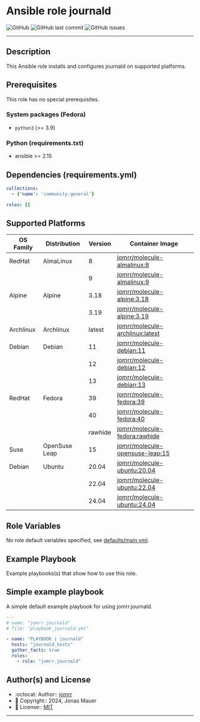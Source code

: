 # Ansible role journald

![GitHub](https://img.shields.io/github/license/jomrr/ansible-role-journald) ![GitHub last commit](https://img.shields.io/github/last-commit/jomrr/ansible-role-journald) ![GitHub issues](https://img.shields.io/github/issues-raw/jomrr/ansible-role-journald)

****

## Description

This Ansible role installs and configures journald on supported platforms.

## Prerequisites

This role has no special prerequisites.

### System packages (Fedora)

- `python3` (>= 3.9)

### Python (requirements.txt)

- ansible >= 2.15

## Dependencies (requirements.yml)

```yaml
collections:
  - {'name': 'community.general'}

roles: []
```

## Supported Platforms

| OS Family | Distribution | Version | Container Image |
|-----------|--------------|---------|-----------------|
| RedHat | AlmaLinux | 8 | [jomrr/molecule-almalinux:8]( https://hub.docker.com/r/jomrr/molecule-almalinux ) |
| | | 9 | [jomrr/molecule-almalinux:9]( https://hub.docker.com/r/jomrr/molecule-almalinux ) |
| Alpine | Alpine | 3.18 | [jomrr/molecule-alpine:3.18]( https://hub.docker.com/r/jomrr/molecule-alpine ) |
| | | 3.19 | [jomrr/molecule-alpine:3.19]( https://hub.docker.com/r/jomrr/molecule-alpine ) |
| Archlinux | Archlinux | latest | [jomrr/molecule-archlinux:latest]( https://hub.docker.com/r/jomrr/molecule-archlinux ) |
| Debian | Debian | 11 | [jomrr/molecule-debian:11]( https://hub.docker.com/r/jomrr/molecule-debian ) |
| | | 12 | [jomrr/molecule-debian:12]( https://hub.docker.com/r/jomrr/molecule-debian ) |
| | | 13 | [jomrr/molecule-debian:13]( https://hub.docker.com/r/jomrr/molecule-debian ) |
| RedHat | Fedora | 39 | [jomrr/molecule-fedora:39]( https://hub.docker.com/r/jomrr/molecule-fedora ) |
| | | 40 | [jomrr/molecule-fedora:40]( https://hub.docker.com/r/jomrr/molecule-fedora ) |
| | | rawhide | [jomrr/molecule-fedora:rawhide]( https://hub.docker.com/r/jomrr/molecule-fedora ) |
| Suse | OpenSuse Leap | 15 | [jomrr/molecule-opensuse-leap:15]( https://hub.docker.com/r/jomrr/molecule-opensuse-leap ) |
| Debian | Ubuntu | 20.04 | [jomrr/molecule-ubuntu:20.04]( https://hub.docker.com/r/jomrr/molecule-ubuntu ) |
| | | 22.04 | [jomrr/molecule-ubuntu:22.04]( https://hub.docker.com/r/jomrr/molecule-ubuntu ) |
| | | 24.04 | [jomrr/molecule-ubuntu:24.04]( https://hub.docker.com/r/jomrr/molecule-ubuntu ) |

## Role Variables

No role default variables specified, see [defaults/main.yml](defaults/main.yml).

## Example Playbook

Example playbooks(s) that show how to use this role.

## Simple example playbook

A simple default example playbook for using jomrr.journald.
```yaml
---
# name: "jomrr.journald"
# file: "playbook_journald.yml"

- name: "PLAYBOOK | journald"
  hosts: "journald_hosts"
  gather_facts: true
  roles:
    - role: "jomrr.journald"
```

## Author(s) and License

- :octocat:                 Author::    [jomrr](https://github.com/jomrr)
- :triangular_flag_on_post: Copyright:: 2024, Jonas Mauer
- :page_with_curl:          License::   [MIT](LICENSE)


---
